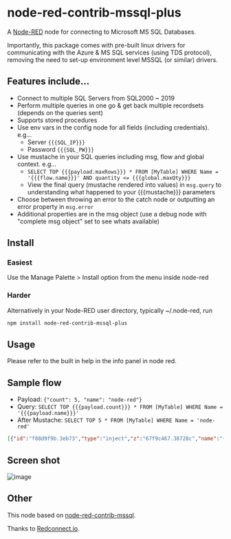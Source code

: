 # node-red-contrib-mssql-plus

A [Node-RED](http://nodered.org) node for connecting to Microsoft MS SQL Databases.

Importantly, this package comes with pre-built linux drivers for communicating with the Azure & MS SQL services (using TDS protocol), removing the need to set-up environment level MSSQL (or similar) drivers.

## Features include...
* Connect to multiple SQL Servers from SQL2000 ~ 2019
* Perform multiple queries in one go & get back multiple recordsets (depends on the queries sent)
* Supports stored procedures
* Use env vars in the config node for all fields (including credentials). e.g...
  * Server `{{{SQL_IP}}}`
  * Password `{{{SQL_PW}}}`
* Use mustache in your SQL queries including msg, flow and global context. e.g...
  * `SELECT TOP {{{payload.maxRows}}} * FROM [MyTable] WHERE Name = '{{{flow.name}}}' AND quantity <= {{{global.maxQty}}}`
  * View the final query (mustache rendered into values) in `msg.query` to understanding what happened to your {{{mustache}}} parameters 
* Choose between throwing an error to the catch node or outputting an error property in `msg.error`
* Additional properties are in the msg object (use a debug node with "complete msg object" set to see whats available)

## Install

### Easiest

Use the Manage Palette > Install option from the menu inside node-red

### Harder

Alternatively in your Node-RED user directory, typically ~/.node-red, run

```bash
npm install node-red-contrib-mssql-plus
```

## Usage
Please refer to the built in help in the info panel in node red.

## Sample flow
* Payload: `{"count": 5, "name": "node-red"}`
* Query:   `SELECT TOP {{{payload.count}}} * FROM [MyTable] WHERE Name = '{{{payload.name}}}'`
* After Mustache: `SELECT TOP 5 * FROM [MyTable] WHERE Name = 'node-red'`

``` json
[{"id":"f88d9f9b.3eb73","type":"inject","z":"67f9c467.38728c","name":"{\"count\": 5, \"name\": \"node-red\"}","topic":"","payload":"{\"count\": 5, \"name\": \"node-red\"}","payloadType":"json","repeat":"","crontab":"","once":false,"onceDelay":0.1,"x":890,"y":60,"wires":[["d319638f.9af67"]]},{"id":"8a8fc63a.68d858","type":"debug","z":"67f9c467.38728c","name":"","active":true,"tosidebar":true,"console":false,"tostatus":false,"complete":"true","targetType":"full","x":1230,"y":60,"wires":[]},{"id":"d319638f.9af67","type":"MSSQL","z":"67f9c467.38728c","mssqlCN":"eb9034f1.ea68f8","name":"SQL2012","query":"SELECT TOP {{{payload.count}}} * \nFROM [MyTable] WHERE Name = '{{{payload.name}}}'","outField":"payload","returnType":"0","throwErrors":"0","x":1100,"y":60,"wires":[["8a8fc63a.68d858"]]},{"id":"eb9034f1.ea68f8","type":"MSSQL-CN","z":"","tdsVersion":"7_4","name":"","server":"localhost","port":"1433","encyption":true,"database":"MyDB","useUTC":true,"connectTimeout":"4000","requestTimeout":"5000","cancelTimeout":"5000","pool":"5"}]
```

## Screen shot
![image](https://user-images.githubusercontent.com/44235289/61793815-c68b2780-ae17-11e9-8112-26767fe7a208.png)

## Other

This node based on [node-red-contrib-mssql](https://github.com/redconnect-io/node-red-contrib-mssql).

Thanks to [Redconnect.io](http://www.redconnect.io).
